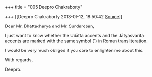 +++
title = "005 Deepro Chakraborty"

+++
[[Deepro Chakraborty	2013-01-12, 18:50:42 [Source](https://groups.google.com/g/bvparishat/c/HhPCG2Aebs0)]]



Dear Mr. Bhattacharya and Mr. Sundaresan,

  

I just want to know whether the Udātta accents and the Jātyasvarita accents are marked with the same symbol (´) in Roman transliteration.

I would be very much obliged if you care to enlighten me about this.

  

With regards,

Deepro.  
  
  


